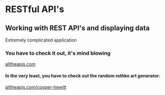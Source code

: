 # RESTful API's

## Working with REST API's and displaying data

Extremely complicated application

### You have to check it out, it's mind blowing

[alltheapis.com](https://alltheapis.com)

#### In the very least, you have to check out the random rothko art generator:

[alltheapis.com/cooper-hewitt](https://alltheapis.com/cooper-hewitt)
